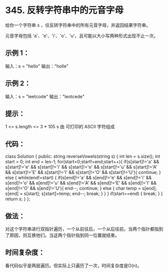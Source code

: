 # 345. 反转字符串中的元音字母

给你一个字符串 s ，仅反转字符串中的所有元音字母，并返回结果字符串。

元音字母包括 'a'、'e'、'i'、'o'、'u'，且可能以大小写两种形式出现不止一次。

 

## 示例 1：

输入：s = "hello"
输出："holle"

## 示例 2：

输入：s = "leetcode"
输出："leotcede"
 

## 提示：

1 <= s.length <= 3 * 105
s 由 可打印的 ASCII 字符组成

## 代码：
class Solution {
public:
    string reverseVowels(string s) {
        int len = s.size();
        int start = 0;
        int end = len-1;
        for(start=0;start!=end;start++){
            if(s[start]!='a' && s[start]!='e' && s[start]!='i' && s[start]!='o' && s[start]!='u' && s[start]!='A' && s[start]!='E' && s[start]!='I' && s[start]!='O' && s[start]!='U'){
                continue;
            }
            else
            {
                while(end!=start)
                {
                    if(s[end]!='a' && s[end]!='e' && s[end]!='i' && s[end]!='o' && s[end]!='u' && s[end]!='A' && s[end]!='E' && s[end]!='I' && s[end]!='O' && s[end]!='U'){
                        end--;
                        continue;
                    }
                    else
                    {
                        char temp = s[end];
                        s[end] = s[start];
                        s[start]=temp;
                        end--;
                        break;
                    }
                }
            }
            if(start==end)
            {
                break;
            }
        }
        return s;
    }
};

## 做法：
对这个字符串进行双指针遍历，一个从前往后，一个从后往前。当两个指针都指到了原因，则互换他们。当这两个指针指到同一位置就结束。

## 时间复杂度：
看代码似乎是两层遍历。但实际上只遍历了一次，时间复杂度是O(n)。